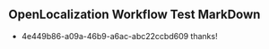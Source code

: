 ## OpenLocalization Workflow Test MarkDown
* 4e449b86-a09a-46b9-a6ac-abc22ccbd609 thanks!

<!--HONumber=Jul16_HO2-->


